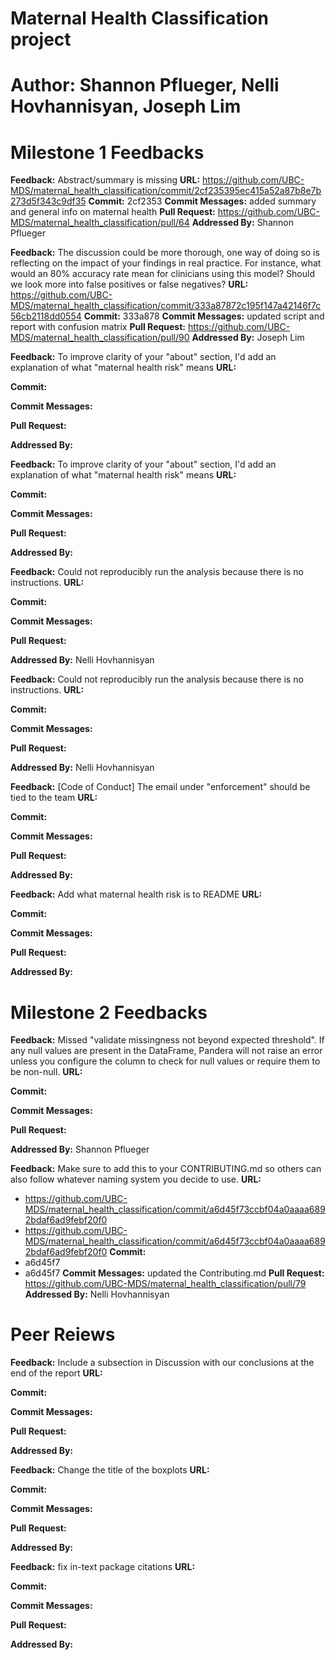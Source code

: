 # Maternal Health Classification project
# Author: Shannon Pflueger, Nelli Hovhannisyan, Joseph Lim

# Milestone 1 Feedbacks
**Feedback:** 
Abstract/summary is missing
**URL:** 
https://github.com/UBC-MDS/maternal_health_classification/commit/2cf235395ec415a52a87b8e7b273d5f343c9df35
**Commit:**
2cf2353
**Commit Messages:** 
added summary and general info on maternal health
**Pull Request:**
https://github.com/UBC-MDS/maternal_health_classification/pull/64
**Addressed By:**
Shannon Pflueger

**Feedback:** 
The discussion could be more thorough, one way of doing so is reflecting on the impact of your findings in real practice. For instance, what would an 80% accuracy rate mean for clinicians using this model? Should we look more into false positives or false negatives?
**URL:** 
https://github.com/UBC-MDS/maternal_health_classification/commit/333a87872c195f147a42146f7c56cb2118dd0554
**Commit:**
333a878
**Commit Messages:** 
updated script and report with confusion matrix
**Pull Request:**
https://github.com/UBC-MDS/maternal_health_classification/pull/90
**Addressed By:**
Joseph Lim

**Feedback:** 
To improve clarity of your "about" section, I'd add an explanation of what "maternal health risk" means
**URL:** 

**Commit:**

**Commit Messages:** 

**Pull Request:**

**Addressed By:**


**Feedback:** 
To improve clarity of your "about" section, I'd add an explanation of what "maternal health risk" means
**URL:** 

**Commit:**

**Commit Messages:** 

**Pull Request:**

**Addressed By:**


**Feedback:** 
Could not reproducibly run the analysis because there is no instructions.
**URL:** 

**Commit:**

**Commit Messages:** 

**Pull Request:**

**Addressed By:**
Nelli Hovhannisyan

**Feedback:** 
Could not reproducibly run the analysis because there is no instructions.
**URL:** 

**Commit:**

**Commit Messages:** 

**Pull Request:**

**Addressed By:**
Nelli Hovhannisyan

**Feedback:** 
[Code of Conduct] The email under "enforcement" should be tied to the team
**URL:** 

**Commit:**

**Commit Messages:** 

**Pull Request:**

**Addressed By:**


**Feedback:** 
Add what maternal health risk is to README
**URL:** 

**Commit:**

**Commit Messages:** 

**Pull Request:**

**Addressed By:**


# Milestone 2 Feedbacks
**Feedback:** 
Missed "validate missingness not beyond expected threshold". If any null values are present in the DataFrame, Pandera will not raise an error unless you configure the column to check for null values or require them to be non-null.
**URL:** 

**Commit:**

**Commit Messages:** 

**Pull Request:**

**Addressed By:**
Shannon Pflueger

**Feedback:** 
Make sure to add this to your CONTRIBUTING.md so others can also follow whatever naming system you decide to use.
**URL:** 
- https://github.com/UBC-MDS/maternal_health_classification/commit/a6d45f73ccbf04a0aaaa6892bdaf6ad9febf20f0
- https://github.com/UBC-MDS/maternal_health_classification/commit/a6d45f73ccbf04a0aaaa6892bdaf6ad9febf20f0
**Commit:**
- a6d45f7
- a6d45f7
**Commit Messages:** 
updated the Contributing.md
**Pull Request:**
https://github.com/UBC-MDS/maternal_health_classification/pull/79
**Addressed By:**
Nelli Hovhannisyan

# Peer Reiews
**Feedback:** 
Include a subsection in Discussion with our conclusions at the end of the report
**URL:** 

**Commit:**

**Commit Messages:** 

**Pull Request:**

**Addressed By:**


**Feedback:** 
Change the title of the boxplots
**URL:** 

**Commit:**

**Commit Messages:** 

**Pull Request:**

**Addressed By:**

**Feedback:** 
fix in-text package citations
**URL:** 

**Commit:**

**Commit Messages:** 

**Pull Request:**

**Addressed By:**
